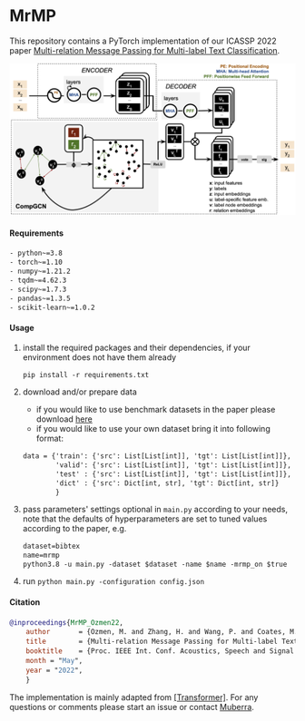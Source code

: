 # MrMP
This repository contains a PyTorch implementation of our ICASSP 2022 paper [Multi-relation Message Passing for Multi-label Text Classification](https://arxiv.org).

![image info](./figures/model.png)

#### Requirements
```
- python~=3.8
- torch~=1.10
- numpy~=1.21.2
- tqdm~=4.62.3
- scipy~=1.7.3
- pandas~=1.3.5
- scikit-learn~=1.0.2
```

#### Usage
1. install the required packages and their dependencies, if your environment does not have them already
   ```
   pip install -r requirements.txt
   ```
   
2. download and/or prepare data
    - if you would like to use benchmark datasets in the paper please download [here]()
    - if you would like to use your own dataset bring it into following format: 
   ```
   data = {'train': {'src': List[List[int]], 'tgt': List[List[int]]},
           'valid': {'src': List[List[int]], 'tgt': List[List[int]]},
           'test' : {'src': List[List[int]], 'tgt': List[List[int]]}, 
           'dict' : {'src': Dict[int, str], 'tgt': Dict[int, str]}
           }
   ```

3. pass parameters' settings optional in `main.py` according to your needs, note that the defaults of hyperparameters are set to tuned values according to the paper, e.g.
   ```
   dataset=bibtex
   name=mrmp
   python3.8 -u main.py -dataset $dataset -name $name -mrmp_on $true
   ```
4. run `python main.py -configuration config.json`

#### Citation
```bib
@inproceedings{MrMP_Ozmen22,
	author       = {Ozmen, M. and Zhang, H. and Wang, P. and Coates, M.},
	title        = {Multi-relation Message Passing for Multi-label Text Classification},
	booktitle    = {Proc. IEEE Int. Conf. Acoustics, Speech and Signal Processing (ICASSP)},
	month = "May",
	year = "2022",
	}
```
The implementation is mainly adapted from [[Transformer]](https://github.com/jadore801120/attention-is-all-you-need-pytorch).
For any questions or comments please start an issue or contact [Muberra](http://muberraozmen.github.io).